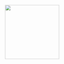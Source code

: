 <img height="180em" src="https://github-readme-stats.vercel.app/api?username=ricklamers&show_icons=true&theme=dark&include_all_commits=true&count_private=true" />
